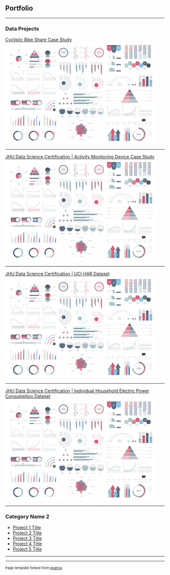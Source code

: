 ## Portfolio

---

### Data Projects 

[Cyclistic Bike Share Case Study](/sample_page)
<img src="images/dummy_thumbnail.jpg?raw=true"/>

---
[JHU Data Science Certification | Activity Monitoring Device Case Study](/pdf/sample_presentation.pdf)
<img src="images/dummy_thumbnail.jpg?raw=true"/>

---
[JHU Data Science Certification | UCI HAR Dataset](http://example.com/)
<img src="images/dummy_thumbnail.jpg?raw=true"/>

---
[JHU Data Science Certification | Individual Household Electric Power Consumption Dataset](http://example.com/)
<img src="images/dummy_thumbnail.jpg?raw=true"/>

---

### Category Name 2

- [Project 1 Title](http://example.com/)
- [Project 2 Title](http://example.com/)
- [Project 3 Title](http://example.com/)
- [Project 4 Title](http://example.com/)
- [Project 5 Title](http://example.com/)

---




---
<p style="font-size:11px">Page template forked from <a href="https://github.com/evanca/quick-portfolio">evanca</a></p>
<!-- Remove above link if you don't want to attibute -->

